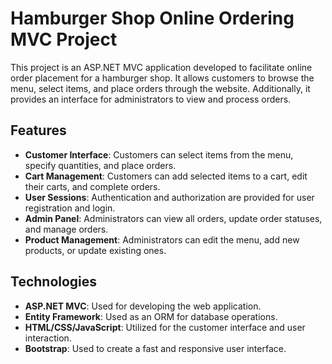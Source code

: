# Hamburger Shop Online Ordering MVC Project

This project is an ASP.NET MVC application developed to facilitate online order placement for a hamburger shop. It allows customers to browse the menu, select items, and place orders through the website. Additionally, it provides an interface for administrators to view and process orders.

## Features

- **Customer Interface**: Customers can select items from the menu, specify quantities, and place orders.
- **Cart Management**: Customers can add selected items to a cart, edit their carts, and complete orders.
- **User Sessions**: Authentication and authorization are provided for user registration and login.
- **Admin Panel**: Administrators can view all orders, update order statuses, and manage orders.
- **Product Management**: Administrators can edit the menu, add new products, or update existing ones.

## Technologies

- **ASP.NET MVC**: Used for developing the web application.
- **Entity Framework**: Used as an ORM for database operations.
- **HTML/CSS/JavaScript**: Utilized for the customer interface and user interaction.
- **Bootstrap**: Used to create a fast and responsive user interface.
